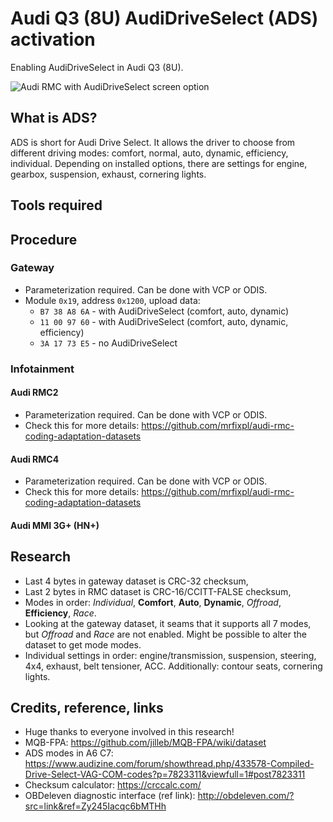 # Audi Q3 (8U) AudiDriveSelect (ADS) activation
Enabling AudiDriveSelect in Audi Q3 (8U).

![Audi RMC with AudiDriveSelect screen option](https://github.com/mrfixpl/Audi-q3-8u-ADS/blob/main/images/RMC-AudiDriveSelect.jpg?raw=true)

## What is ADS?
ADS is short for Audi Drive Select. It allows the driver to choose from different driving modes: comfort, normal, auto, dynamic, efficiency, individual. Depending on installed options, there are settings for engine, gearbox, suspension, exhaust, cornering lights.

## Tools required

## Procedure
### Gateway
* Parameterization required. Can be done with VCP or ODIS.
* Module `0x19`, address `0x1200`, upload data:
  * `B7 38 A8 6A` - with AudiDriveSelect (comfort, auto, dynamic)
  * `11 00 97 60` - with AudiDriveSelect (comfort, auto, dynamic, efficiency)
  * `3A 17 73 E5` - no AudiDriveSelect

### Infotainment
#### Audi RMC2
* Parameterization required. Can be done with VCP or ODIS.
* Check this for more details: https://github.com/mrfixpl/audi-rmc-coding-adaptation-datasets

#### Audi RMC4
* Parameterization required. Can be done with VCP or ODIS.
* Check this for more details: https://github.com/mrfixpl/audi-rmc-coding-adaptation-datasets

#### Audi MMI 3G+ (HN+)

## Research
* Last 4 bytes in gateway dataset is CRC-32 checksum,
* Last 2 bytes in RMC dataset is CRC-16/CCITT-FALSE checksum,
* Modes in order: *Individual*, **Comfort**, **Auto**, **Dynamic**, *Offroad*, **Efficiency**, *Race*.
* Looking at the gateway dataset, it seams that it supports all 7 modes, but *Offroad* and *Race* are not enabled. Might be possible to alter the dataset to get mode modes.
* Individual settings in order: engine/transmission, suspension, steering, 4x4, exhaust, belt tensioner, ACC. Additionally: contour seats, cornering lights.

## Credits, reference, links
* Huge thanks to everyone involved in this research!
* MQB-FPA: https://github.com/jilleb/MQB-FPA/wiki/dataset
* ADS modes in A6 C7: https://www.audizine.com/forum/showthread.php/433578-Compiled-Drive-Select-VAG-COM-codes?p=7823311&viewfull=1#post7823311
* Checksum calculator: https://crccalc.com/
* OBDeleven diagnostic interface (ref link): http://obdeleven.com/?src=link&ref=Zy245Iacqc6bMTHh
